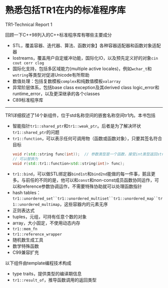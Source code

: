 # 熟悉包括TR1在内的标准程序库

TR1-Technical Report 1

回顾一下C++98列入的C++标准程序库有哪些主要成分

- STL，覆盖容器、迭代器、算法、函数对象】各种容器适配器和函数对象适配器
- Iostreams，覆盖用户自定缓冲功能，国际化IO，以及预先定义好的对象`cin cout cerr clog`
- 国际化支持，包括多区域能力(multiple active locales)，例如`wchar_t`和`wstring`等类型对促进Unicode有所帮助
- 数值处理：包括复数模板`complex`和纯数值模板`valarray`
- 异常阶层体系，包括base class exception及其derived class logic_error和runtime_error，以及更深继承的各个classes
-  C89标准程序库

---

TR1详细叙述了14个新组件，位于std名称空间的嵌套名称空间tr1内。本书包括

- 智能指针`tr1::shared_ptr`和`tr1::weak_ptr`。后者是为了解决环状`tr1::shared_ptr`的问题
- `tr1::function`，可以表示任何可调用物（函数或函数对象），只要其签名符合目标
    ```cpp
    void r(std::string func(int));  // 参数类型是一个函数，接受int类型返回string类型
    // 可以替换为
    void r(std::tr1::function<std::string(int)> func);
    ```
- `tr1::bind`，可以做STL绑定器`bind1st`和`bind2nd`能做的每一件事，鹅且更多。与前任的不同的是，他可以和`const`和non-const成员函数协同运作，可以和reference参数协调运作，不需要特殊协助就可以处理函数指针
- hash tables：`tr1::unordered_set``tr1::unordered_multiset``tr1::unordered_map``tr1::unordered_multimap`，这些容器内的元素无序
- 正则表达式
- tuples，元组，可持有任意个数的对象
- array，大小固定，不使用动态内存
- `tr1::mem_fn`
- `tr1::reference_wrapper`
- 随机数生成工具
- 数学特殊函数
- C99兼容扩充

以下组件由template编程技术构成
- type traits，提供类型的编译期信息
- `tr1::result_of`，推导函数调用的返回类型